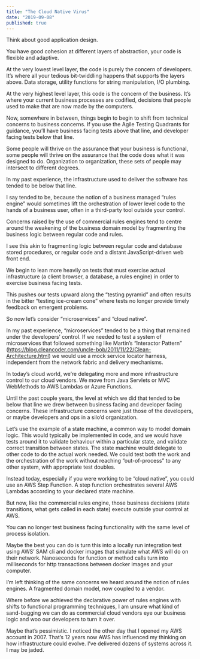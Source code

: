 ```yaml
---
title: "The Cloud Native Virus"
date: "2019-09-08"
published: true
---
```


Think about good application design.

You have good cohesion at different layers of abstraction, your code is flexible and adaptive.

At the very lowest level layer, the code is purely the concern of developers. It’s where all your tedious bit-twiddling happens that supports the layers above. Data storage, utility functions for string manipulation, I/O plumbing.

At the very highest level layer, this code is the concern of the business. It’s where your current business processes are codified, decisions that people used to make that are now made by the computers.

Now, somewhere in between, things begin to begin to shift from technical concerns to business concerns. If you use the Agile Testing Quadrants for guidance, you’ll have business facing tests above that line, and developer facing tests below that line.

Some people will thrive on the assurance that your business is functional, some people will thrive on the assurance that the code does what it was designed to do. Organization to organization, these sets of people may intersect to different degrees.

In my past experience, the infrastructure used to deliver the software has tended to be below that line.

I say tended to be, because the notion of a business managed “rules engine” would sometimes lift the orchestration of lower level code to the hands of a business user, often in a third-party tool outside your control.

Concerns raised by the use of commercial rules engines tend to centre around the weakening of the business domain model by fragmenting the business logic between regular code and rules.

I see this akin to fragmenting logic between regular code and database stored procedures, or regular code and a distant JavaScript-driven web front end.

We begin to lean more heavily on tests that must exercise actual infrastructure (a client browser, a database, a rules engine) in order to exercise business facing tests.

This pushes our tests upward along the “testing pyramid” and often results in the bitter “testing ice-cream cone” where tests no longer provide timely feedback on emergent problems.

So now let’s consider “microservices” and “cloud native”.

In my past experience, “microservices” tended to be a thing that remained under the developers’ control. If we needed to test a system of microservices that followed something like Martin’s “Interactor Pattern” (https://blog.cleancoder.com/uncle-bob/2011/11/22/Clean-Architecture.html) we would use a mock service locator harness, independent from the network fabric and delivery mechanisms.

In today’s cloud world, we’re delegating more and more infrastructure control to our cloud vendors. We move from Java Servlets or MVC WebMethods to AWS Lambdas or Azure Functions.

Until the past couple years, the level at which we did that tended to be below that line we drew between business facing and developer facing concerns. These infrastructure concerns were just those of the developers, or maybe developers and ops in a silo’d organization.

Let’s use the example of a state machine, a common way to model domain logic. This would typically be implemented in code, and we would have tests around it to validate behaviour within a particular state, and validate correct transition between states. The state machine would delegate to other code to do the actual work needed. We could test both the work and the orchestration of the work without reaching “out-of-process” to any other system, with appropriate test doubles.

Instead today, especially if you were working to be “cloud native”, you could use an AWS Step Function. A step function orchestrates several AWS Lambdas according to your declared state machine.

But now, like the commercial rules engine, those business decisions (state transitions, what gets called in each state) execute outside your control at AWS.

You can no longer test business facing functionality with the same level of process isolation.

Maybe the best you can do is turn this into a locally run integration test using AWS’ SAM cli and docker images that simulate what AWS will do on their network. Nanoseconds for function or method calls turn into milliseconds for http transactions between docker images and your computer.

I’m left thinking of the same concerns we heard around the notion of rules engines. A fragmented domain model, now coupled to a vendor.

Where before we achieved the declarative power of rules engines with shifts to functional programming techniques, I am unsure what kind of sand-bagging we can do as commercial cloud vendors eye our business logic and woo our developers to turn it over.

Maybe that’s pessimistic. I noticed the other day that I opened my AWS account in 2007. That’s 12 years now AWS has influenced my thinking on how infrastructure could evolve. I’ve delivered dozens of systems across it. I may be jaded.